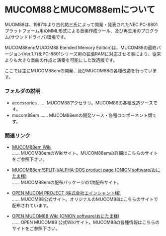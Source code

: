 # MUCOM88とMUCOM88emについて

MUOM88は、1987年より古代祐三氏によって開発・発表されたNEC PC-8801プラットフォーム用のMML形式による音楽作成ツール、及び再生用のプログラム(サウンドドライバ)環境です。<br>

MUCOM88em(MUCOM88 Etended Memory Edition)は、MUCOM88の最終バージョン(Ver.1.7)をPC-8801シリーズ用の拡張RAMに対応させる事により、従来よりも大きな楽曲の作成と演奏を可能にした改造版です。<br>

ここでは主にMUCOM88emの開発、及びMUCOM88の各種改造を行っています。

### フォルダの説明

- accessories …… MUCOM88アクセサリ。MUCOM88の各種改造ソースです。
- mucom88em …… MUCOM88emの開発ソース・各種コンポーネント類です。

### 関連リンク

- [MUCOM88em Wiki](https://github.com/MUCOM88/mucom88/wiki)<br>
   …… MUCOM88emのWikiサイト。MUCOM88emの詳細はこちらのサイトをご参照下さい。

- [MUCOM88em/SPLIT-i/ALPHA-DOS product page (ONION software/おにたま様)](https://onitama.tv/alphados/)<br>
   …… MUCOM88emの配布パッケージの1次配布サイト。

- [OPEN MUCOM PROJECT (株式会社エインシャント様)](https://www.ancient.co.jp/~mucom88)<br>
   …… MUCOM88公式サイト。オリジナルのMUCOM88はこちらのサイトで配布されています。

- [OPEN MUCOM88 Wiki (ONION software/おにたま様)](https://github.com/onitama/mucom88/wiki)<br>
   …… OPEN MUCOM88 公式Wikiサイト。MUCOM88の各種情報はこちらのサイトをご参照下さい。


